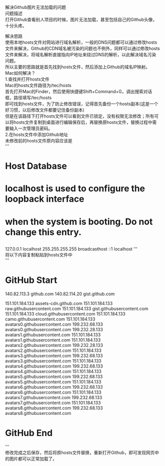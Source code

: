 解决Github图片无法加载的问题  
问题描述  
打开Github查看别人项目的时候，图片无法加载，甚至包括自己的Github头像，十分头疼。  

解决思路  
使用本地hosts文件对网站进行域名解析，一般的DNS问题都可以通过修改hosts文件来解决，Github的CDN域名被污染的问题也不例外，同样可以通过修改hosts文件来解决，将域名解析直接指向IP地址来绕过DNS的解析，以此解决域名污染问题。  
所以主要的思路就是首先找到hosts文件，然后添加上Github的域名IP映射。  
Mac如何解决？  
1.查找并打开hosts文件  
Mac的hosts文件路径为/tec/hosts  
首先打开Mac的Finder，然后使用快捷键Shift+Command+G，调出搜索对话框，路径填写/tec/hosts  
即可找到hosts文件，为了防止修改错误，记得首先备份一个hosts副本(这是一个好习惯，以后修改文件都要记住备份副本)  
但是在该路径下打开hosts文件可以看到文件已锁定，没有权限无法修改；所有可以将hosts文件复制到桌面进行编辑保存后，再替换原hosts文件，替换过程中需要输入一次管理员密码。  
2.在hosts文件中添加Github地址  
未修改前的hosts文件原内容应该是  
'''
##
# Host Database
#
# localhost is used to configure the loopback interface
# when the system is booting.  Do not change this entry.
##
127.0.0.1	localhost
255.255.255.255	broadcasthost
::1             localhost
'''  
将以下内容复制粘贴到hosts文件中  
'''
# GitHub Start
140.82.113.3      github.com
140.82.114.20     gist.github.com

151.101.184.133    assets-cdn.github.com
151.101.184.133    raw.githubusercontent.com
151.101.184.133    gist.githubusercontent.com
151.101.184.133    cloud.githubusercontent.com
151.101.184.133    camo.githubusercontent.com
151.101.184.133    avatars0.githubusercontent.com
199.232.68.133     avatars0.githubusercontent.com
199.232.28.133     avatars1.githubusercontent.com
151.101.184.133    avatars1.githubusercontent.com
151.101.184.133    avatars2.githubusercontent.com
199.232.28.133     avatars2.githubusercontent.com
151.101.184.133    avatars3.githubusercontent.com
199.232.68.133     avatars3.githubusercontent.com
151.101.184.133    avatars4.githubusercontent.com
199.232.68.133     avatars4.githubusercontent.com
151.101.184.133    avatars5.githubusercontent.com
199.232.68.133     avatars5.githubusercontent.com
151.101.184.133    avatars6.githubusercontent.com
199.232.68.133     avatars6.githubusercontent.com
151.101.184.133    avatars7.githubusercontent.com
199.232.68.133     avatars7.githubusercontent.com
151.101.184.133    avatars8.githubusercontent.com
199.232.68.133     avatars8.githubusercontent.com

# GitHub End
'''   
修改完成之后保存，然后将原hosts文件替换，重新打开Github，即可发现网页中的图片都可以正常加载了。
